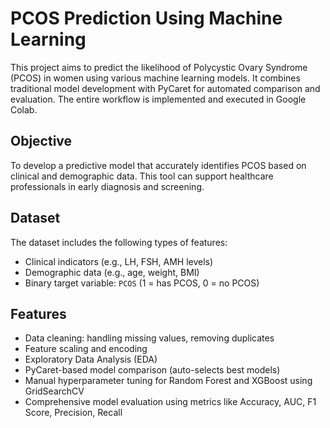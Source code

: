 
# PCOS Prediction Using Machine Learning

This project aims to predict the likelihood of Polycystic Ovary Syndrome (PCOS) in women using various machine learning models. It combines traditional model development with PyCaret for automated comparison and evaluation. The entire workflow is implemented and executed in Google Colab.

## Objective

To develop a predictive model that accurately identifies PCOS based on clinical and demographic data. This tool can support healthcare professionals in early diagnosis and screening.

## Dataset

The dataset includes the following types of features:
- Clinical indicators (e.g., LH, FSH, AMH levels)
- Demographic data (e.g., age, weight, BMI)
- Binary target variable: `PCOS` (1 = has PCOS, 0 = no PCOS)

## Features

- Data cleaning: handling missing values, removing duplicates
- Feature scaling and encoding
- Exploratory Data Analysis (EDA)
- PyCaret-based model comparison (auto-selects best models)
- Manual hyperparameter tuning for Random Forest and XGBoost using GridSearchCV
- Comprehensive model evaluation using metrics like Accuracy, AUC, F1 Score, Precision, Recall

## Tools and Libraries

This project is developed entirely in **Google Colab**, utilizing the following libraries:
- pandas, numpy
- seaborn, matplotlib
- scikit-learn
- xgboost
- pycaret

No external environment setup or installation is needed beyond `pip install` commands executed directly within the Colab notebook.

## Workflow

1. **Load and Preprocess Data**
   - Remove duplicates
   - Handle missing values
   - Label encode categorical features
   - Standardize numerical columns

2. **Train-Test Split**
   - Stratified 80/20 split to maintain class distribution

3. **Model Comparison**
   - Use PyCaret to automatically evaluate 15+ machine learning classifiers
   - Select the top-performing models based on Accuracy and AUC

4. **Manual Tuning**
   - Apply GridSearchCV to optimize Random Forest and XGBoost parameters

5. **Model Evaluation**
   - Evaluate all models on the test set using classification metrics
   - Generate comparison tables and visualizations

## Sample Results

| Model                         | Accuracy | AUC    | Recall | F1 Score |
|------------------------------|----------|--------|--------|----------|
| Logistic Regression          | 0.7118   | 0.6543 | 0.2359 | 0.3365   |
| LDA                          | 0.7117   | 0.6559 | 0.2192 | 0.3163   |
| Naive Bayes                  | 0.7037   | 0.6952 | 0.1955 | 0.2956   |
| QDA                          | 0.6985   | 0.7016 | 0.2115 | 0.3027   |
| Random Forest (Tuned)        | 0.6881   | 0.6663 | 0.3712 | 0.3984   |
| XGBoost (Tuned)              | 0.6697   | 0.6783 | 0.3724 | 0.4046   |

## Usage

Open the project in Google Colab and execute the notebook step by step. All required libraries can be installed using `pip` cells at the top of the notebook.

## File Structure

```
.
├── pcos_prediction.ipynb   # Main Colab notebook
└── README.md               # Project overview
```

## License

This project is open-source and available under the MIT License.

## Acknowledgements

- Dataset contributors and hosting platforms
- PyCaret community for simplifying ML workflows
- Scikit-learn and open-source ML developers

